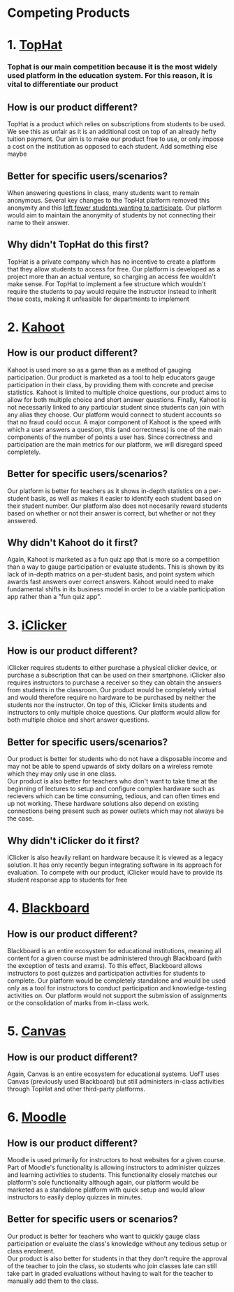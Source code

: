 # **Competing Products**

# 1. [TopHat](https://tophat.com/)

### Tophat is our main competition because it is the most widely used platform in the education system. For this reason, it is vital to differentiate our product
## How is our product different?
TopHat is a product which relies on subscriptions from students to be used. We see this as unfair as it is an additional cost on top of an already hefty tuition payment. Our aim is to make our product free to use, or only impose a cost on the institution as opposed to each student. Add something else maybe

## Better for specific users/scenarios?
When answering questions in class, many students want to remain anonymous. Several key changes to the TopHat platform removed this anonymity and this [left fewer students wanting to participate](https://maxliboiron.files.wordpress.com/2014/12/barriers-to-using-top-hat.pdf). Our platform would aim to maintain the anonymity of students by not connecting their name to their answer.

## Why didn't TopHat do this first?
TopHat is a private company which has no incentive to create a platform that they allow students to access for free. Our platform is developed as a project more than an actual venture, so charging an access fee wouldn't make sense. For TopHat to implement a fee structure which wouldn't require the students to pay would require the instructor instead to inherit these costs, making it unfeasible for departments to implement

# 2. [Kahoot](https://kahoot.com/)
## How is our product different?
Kahoot is used more so as a game than as a method of gauging participation. Our product is marketed as a tool to help educators gauge participation in their class, by providing them with concrete and precise statistics. Kahoot is limited to multiple choice questions, our product aims to allow for both multiple choice and short answer questions. Finally, Kahoot is not necessarily linked to any particular student since students can join with any alias they choose. Our platform would connect to student accounts so that no fraud could occur. A major component of Kahoot is the speed with which a user answers a question, this (and correctness) is one of the main components of the number of points a user has. Since correctness and participation are the main metrics for our platform, we will disregard speed completely.

## Better for specific users/scenarios?
Our platform is better for teachers as it shows in-depth statistics on a per-student basis, as well as makes it easier to identify each student based on their student number. Our platform also does not necesarily reward students based on whether or not their answer is correct, but whether or not they answered.

## Why didn't Kahoot do it first?
Again, Kahoot is marketed as a fun quiz app that is more so a competition than a way to gauge participation or evaluate students. This is shown by its lack of in-depth matrics on a per-student basis, and point system which awards fast answers over correct answers. Kahoot would need to make fundamental shifts in its business model in order to be a viable participation app rather than a "fun quiz app".

# 3. [iClicker](https://www.iclicker.com/)
## How is our product different?
iClicker requires students to either purchase a physical clicker device, or purchase a subscription that can be used on their smartphone. iClicker also requires instructors to purchase a receiver so they can obtain the answers from students in the classroom. Our product would be completely virtual and would therefore require no hardware to be purchased by neither the students nor the instructor. On top of this, iClicker limits students and instructors to only multiple choice questions. Our platform would allow for both multiple choice and short answer questions.

## Better for specific users/scenarios?
Our product is better for students who do not have a disposable income and may not be able to spend upwards of sixty dollars on a wireless remote which they may only use in one class.  
Our product is also better for teachers who don't want to take time at the beginning of lectures to setup and configure complex hardware such as recievers which can be time consuming, tedious, and can often times end up not working. These hardware solutions also depend on existing connections being present such as power outlets which may not always be the case.

## Why didn't iClicker do it first?
iClicker is also heavily reliant on hardware because it is viewed as a legacy solution. It has only recently begun integrating software in its approach for evaluation. To compete with our product, iClicker would have to provide its student response app to students for free 

# 4. [Blackboard](https://www.blackboard.com/)
## How is our product different?
Blackboard is an entire ecosystem for educational institutions, meaning all content for a given course must be administered through Blackboard (with the exception of tests and exams). To this effect, Blackboard allows instructors to post quizzes and participation activities for students to complete. Our platform would be completely standalone and would be used only as a tool for instructors to conduct participation and knowledge-testing activities on. Our platform would not support the submission of assignments or the consolidation of marks from in-class work.

# 5. [Canvas](https://canvas.instructure.com/)
## How is our product different?
Again, Canvas is an entire ecosystem for educational systems. UofT uses Canvas (previously used Blackboard) but still administers in-class activities through TopHat and other third-party platforms. 

# 6. [Moodle](https://moodle.com/)
## How is our product different?
Moodle is used primarily for instructors to host websites for a given course. Part of Moodle's functionality is allowing instructors to administer quizzes and learning activities to students. This functionality closely matches our platform's sole functionality although again, our platform would be marketed as a standalone platform with quick setup and would allow instructors to easily deploy quizzes in minutes.

## Better for specific users or scenarios?
Our product is better for teachers who want to quickly gauge class participation or evaluate the class's knowledge without any tedious setup or class enrolment.    
Our product is also better for students in that they don't require the approval of the teacher to join the class, so students who join classes late can still take part in graded evaluations without having to wait for the teacher to manually add them to the class.


